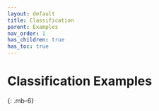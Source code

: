 ```yaml
---
layout: default
title: Classification
parent: Examples
nav_order: 1
has_children: true
has_toc: true
---
```


# Classification Examples
{: .mb-6}
